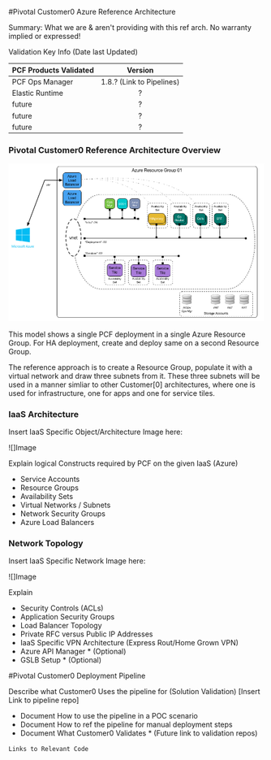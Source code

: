 #Pivotal Customer0 Azure Reference Architecture

Summary:  What we are & aren't providing with this ref arch.    No warranty implied or expressed!

Validation Key Info (Date last Updated)

| PCF Products Validated        | Version                   |
| ----------------------------- |:-------------------------:|
| PCF Ops Manager               | 1.8.?	(Link to Pipelines) |
| Elastic Runtime               | ?                         |
| future                        | ? 		                    |
| future                        | ? 	                      |
| future                        | ? 		                    |

### Pivotal Customer0 Reference Architecture Overview

  ![](PCF-Azure-RefArch-Customer0.png)

This model shows a single PCF deployment in a single Azure Resource Group. For HA deployment, create and deploy same on a second Resource Group.

The reference approach is to create a Resource Group, populate it with a virtual network and draw three subnets from it. These three subnets will be used in a manner simliar to other Customer[0] architectures, where one is used for infrastructure, one for apps and one for service tiles.

### IaaS Architecture

Insert IaaS Specific Object/Architecture Image here:

  ![]Image

Explain logical Constructs required by PCF on the given IaaS (Azure)
  - Service Accounts
  - Resource Groups
  - Availability Sets
  - Virtual Networks / Subnets
  - Network Security Groups
  - Azure Load Balancers

### Network Topology

Insert IaaS Specific Network Image here:

  ![]Image

Explain

  - Security Controls (ACLs)
  - Application Security Groups
  - Load Balancer Topology
  - Private RFC versus Public IP Addresses
  - IaaS Specific VPN Architecture (Express Rout/Home Grown VPN)
  - Azure API Manager * (Optional)
  - GSLB Setup * (Optional)

#Pivotal Customer0 Deployment Pipeline

Describe what Customer0 Uses the pipeline for (Solution Validation)
[Insert Link to pipeline repo]


- Document How to use the pipeline in a POC scenario
- Document How to ref the pipeline for manual deployment steps
- Document What Customer0 Validates * (Future link to validation repos)


```
Links to Relevant Code
```
